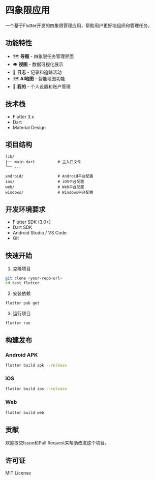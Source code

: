 # 四象限应用

一个基于Flutter开发的四象限管理应用，帮助用户更好地组织和管理任务。

## 功能特性

- 🗺️ **导图** - 四象限任务管理界面
- 👁️ **视图** - 数据可视化展示
- 📝 **日志** - 记录和追踪活动
- 🗺️ **AI地图** - 智能地图功能
- 👤 **我的** - 个人设置和账户管理

## 技术栈

- Flutter 3.x
- Dart
- Material Design

## 项目结构

```
lib/
├── main.dart          # 主入口文件
└── ...

android/               # Android平台配置
ios/                   # iOS平台配置
web/                   # Web平台配置
windows/               # Windows平台配置
```

## 开发环境要求

- Flutter SDK (3.0+)
- Dart SDK
- Android Studio / VS Code
- Git

## 快速开始

1. 克隆项目
```bash
git clone <your-repo-url>
cd test_flutter
```

2. 安装依赖
```bash
flutter pub get
```

3. 运行项目
```bash
flutter run
```

## 构建发布

### Android APK
```bash
flutter build apk --release
```

### iOS
```bash
flutter build ios --release
```

### Web
```bash
flutter build web
```

## 贡献

欢迎提交Issue和Pull Request来帮助改进这个项目。

## 许可证

MIT License
